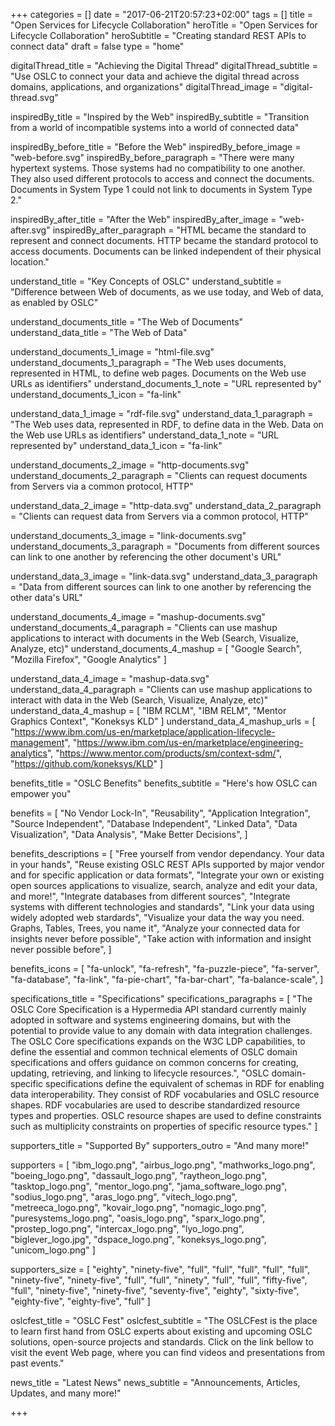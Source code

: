 +++
categories = []
date = "2017-06-21T20:57:23+02:00"
tags = []
title = "Open Services for Lifecycle Collaboration"
heroTitle = "Open Services for Lifecycle Collaboration"
heroSubtitle = "Creating standard REST APIs to connect data"
draft = false
type = "home"

digitalThread_title = "Achieving the Digital Thread"
digitalThread_subtitle = "Use OSLC to connect your data and achieve the digital thread across domains, applications, and organizations"
digitalThread_image = "digital-thread.svg"

inspiredBy_title = "Inspired by the Web"
inspiredBy_subtitle = "Transition from a world of incompatible systems into a world of connected data"

inspiredBy_before_title = "Before the Web"
inspiredBy_before_image = "web-before.svg"
inspiredBy_before_paragraph = "There were many hypertext systems. Those systems had no compatibility to one another. They also used different protocols to access and connect the documents. Documents in System Type 1 could not link to documents in System Type 2."

inspiredBy_after_title = "After the Web"
inspiredBy_after_image = "web-after.svg"
inspiredBy_after_paragraph = "HTML became the standard to represent and connect documents. HTTP became the standard protocol to access documents. Documents can be linked independent of their physical location."


understand_title = "Key Concepts of OSLC"
understand_subtitle = "Difference between Web of documents, as we use today, and Web of data, as enabled by OSLC"

understand_documents_title = "The Web of Documents"
understand_data_title = "The Web of Data"

understand_documents_1_image = "html-file.svg"
understand_documents_1_paragraph = "The Web uses documents, represented in HTML, to define web pages. Documents on the Web use URLs as identifiers"
understand_documents_1_note = "URL represented by"
understand_documents_1_icon = "fa-link"

understand_data_1_image = "rdf-file.svg"
understand_data_1_paragraph = "The Web uses data, represented in RDF, to define data in the Web. Data on the Web use URLs as identifiers"
understand_data_1_note = "URL represented by"
understand_data_1_icon = "fa-link"

understand_documents_2_image = "http-documents.svg"
understand_documents_2_paragraph = "Clients can request documents from Servers via a common protocol, HTTP"

understand_data_2_image = "http-data.svg"
understand_data_2_paragraph = "Clients can request data from Servers via a common protocol, HTTP"

understand_documents_3_image = "link-documents.svg"
understand_documents_3_paragraph = "Documents from different sources can link to one another by referencing the other document's URL"

understand_data_3_image = "link-data.svg"
understand_data_3_paragraph = "Data from different sources can link to one another by referencing the other data's URL"

understand_documents_4_image = "mashup-documents.svg"
understand_documents_4_paragraph = "Clients can use mashup applications to interact with documents in the Web (Search, Visualize, Analyze, etc)"
understand_documents_4_mashup = [
  "Google Search",
  "Mozilla Firefox",
  "Google Analytics"
]

understand_data_4_image = "mashup-data.svg"
understand_data_4_paragraph = "Clients can use mashup applications to interact with data in the Web (Search, Visualize, Analyze, etc)"
understand_data_4_mashup = [
  "IBM RCLM",
  "IBM RELM",
  "Mentor Graphics Context",
  "Koneksys KLD"
]
understand_data_4_mashup_urls = [
  "https://www.ibm.com/us-en/marketplace/application-lifecycle-management",
  "https://www.ibm.com/us-en/marketplace/engineering-analytics",
  "https://www.mentor.com/products/sm/context-sdm/",
  "https://github.com/koneksys/KLD"
]


benefits_title = "OSLC Benefits"
benefits_subtitle = "Here's how OSLC can empower you"

benefits = [
  "No Vendor Lock-In",
  "Reusability",
  "Application Integration",
  "Source Independent",
  "Database Independent",
  "Linked Data",
  "Data Visualization",
  "Data Analysis",
  "Make Better Decisions",
]

benefits_descriptions = [
  "Free yourself from vendor dependancy. Your data in your hands",
  "Reuse existing OSLC REST APIs supported by major vendor and for specific application or data formats",
  "Integrate your own or existing open sources applications to visualize, search, analyze and edit your data, and more!",
  "Integrate databases from different sources",
  "Integrate systems with different technologies and standards",
  "Link your data using widely adopted web stardards",
  "Visualize your data the way you need. Graphs, Tables, Trees, you name it",
  "Analyze your connected data for insights never before possible",
  "Take action with information and insight never possible before",
]

benefits_icons = [
  "fa-unlock",
  "fa-refresh",
  "fa-puzzle-piece",
  "fa-server",
  "fa-database",
  "fa-link",
  "fa-pie-chart",
  "fa-bar-chart",
  "fa-balance-scale",
]


specifications_title = "Specifications"
specifications_paragraphs = [
  "The OSLC Core Specification is a Hypermedia API standard currently mainly adopted in software and systems engineering domains, but with the potential to provide value to any domain with data integration challenges. The OSLC Core specifications expands on the W3C LDP capabilities, to define the essential and common technical elements of OSLC domain specifications and offers guidance on common concerns for creating, updating, retrieving, and linking to lifecycle resources.",
  "OSLC domain-specific specifications define the equivalent of schemas in RDF for enabling data interoperability. They consist of RDF vocabularies and OSLC resource shapes. RDF vocabularies are used to describe standardized resource types and properties. OSLC resource shapes are used to define constraints such as multiplicity constraints on properties of specific resource types."
]

supporters_title = "Supported By"
supporters_outro = "And many more!"

supporters = [
  "ibm_logo.png",
  "airbus_logo.png",
  "mathworks_logo.png",
  "boeing_logo.png",
  "dassault_logo.png",
  "raytheon_logo.png",
  "tasktop_logo.png",
  "mentor_logo.png",
  "jama_software_logo.png",
  "sodius_logo.png",
  "aras_logo.png",
  "vitech_logo.png",
  "metreeca_logo.png",
  "kovair_logo.png",
  "nomagic_logo.png",
  "puresystems_logo.png",
  "oasis_logo.png",
  "sparx_logo.png",
  "prostep_logo.png",
  "intercax_logo.png",
  "lyo_logo.png",
  "biglever_logo.jpg",
  "dspace_logo.png",
  "koneksys_logo.png",
  "unicom_logo.png"
]

supporters_size = [
  "eighty",
  "ninety-five",
  "full",
  "full",
  "full",
  "full",
  "full",
  "ninety-five",
  "ninety-five",
  "full",
  "full",
  "ninety",
  "full",
  "full",
  "fifty-five",
  "full",
  "ninety-five",
  "ninety-five",
  "seventy-five",
  "eighty",
  "sixty-five",
  "eighty-five",
  "eighty-five",
  "full"
]

oslcfest_title = "OSLC Fest"
oslcfest_subtitle = "The OSLCFest is the place to learn first hand from OSLC experts about existing and upcoming OSLC solutions, open-source projects and standards. Click on the link bellow to visit the event Web page, where you can find videos and presentations from past events."

news_title = "Latest News"
news_subtitle = "Announcements, Articles, Updates, and many more!"

+++
